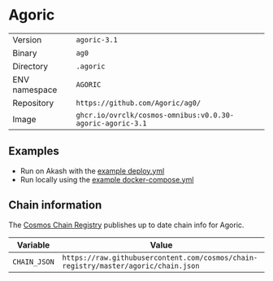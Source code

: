 # Agoric

| | |
|---|---|
|Version|`agoric-3.1`|
|Binary|`ag0`|
|Directory|`.agoric`|
|ENV namespace|`AGORIC`|
|Repository|`https://github.com/Agoric/ag0/`|
|Image|`ghcr.io/ovrclk/cosmos-omnibus:v0.0.30-agoric-agoric-3.1`|

## Examples

- Run on Akash with the [example deploy.yml](./deploy.yml)
- Run locally using the [example docker-compose.yml](./docker-compose.yml)

## Chain information

The [Cosmos Chain Registry](https://github.com/cosmos/chain-registry) publishes up to date chain info for Agoric.

|Variable|Value|
|---|---|
|`CHAIN_JSON`|`https://raw.githubusercontent.com/cosmos/chain-registry/master/agoric/chain.json`|
